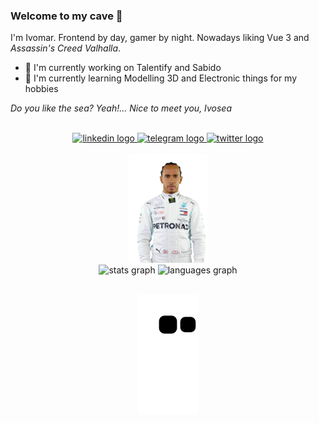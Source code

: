 ### Welcome to my cave 👋

I'm Ivomar. Frontend by day, gamer by night. Nowadays liking Vue 3 and _Assassin's Creed Valhalla_.

- 🔭 I'm currently working on Talentify and Sabido
- 🌱 I'm currently learning Modelling 3D and Electronic things for my hobbies

_Do you like the sea? Yeah!... Nice to meet you, Ivosea_

<br>

<div align="center">
  <a href="https://www.linkedin.com/in/ivomarsan/" target="_blank">
    <img src="https://img.shields.io/static/v1?message=LinkedIn&logo=linkedin&label=&color=0077B5&logoColor=white&labelColor=&style=for-the-badge" height="40" alt="linkedin logo"  />
  </a>
  <a href="https://t.me/ivomarsan" target="_blank">
    <img src="https://img.shields.io/static/v1?message=Telegram&logo=telegram&label=&color=2CA5E0&logoColor=white&labelColor=&style=for-the-badge" height="40" alt="telegram logo"  />
  </a>
  <a href="https://twitter.com/ivomarsan" target="_blank">
    <img src="https://img.shields.io/static/v1?message=Twitter&logo=twitter&label=&color=1DA1F2&logoColor=white&labelColor=&style=for-the-badge" height="40" alt="twitter logo"  />
  </a>
</div>

<br>

<div align="center">
  <img height="174" src="images/hamilton-sticker-surprised.gif" />
</div>

<div align="center">
  <img src="https://github-readme-stats.vercel.app/api?hide_title=true&hide_rank=false&show_icons=true&include_all_commits=false&count_private=true&disable_animations=true&theme=github_dark&locale=en&hide_border=true&username=ivomarsan" height="150" alt="stats graph"  />
  <img src="https://github-readme-stats.vercel.app/api/top-langs?locale=en&hide_title=false&layout=compact&card_width=320&langs_count=6&theme=github_dark&hide_border=true&username=ivomarsan" height="150" alt="languages graph"  />
</div>

<br>

<div align="center">
  
![snake gif](https://github.com/ivomarsan/ivomarsan/blob/output/github-contribution-grid-snake.svg)
  
</div>
